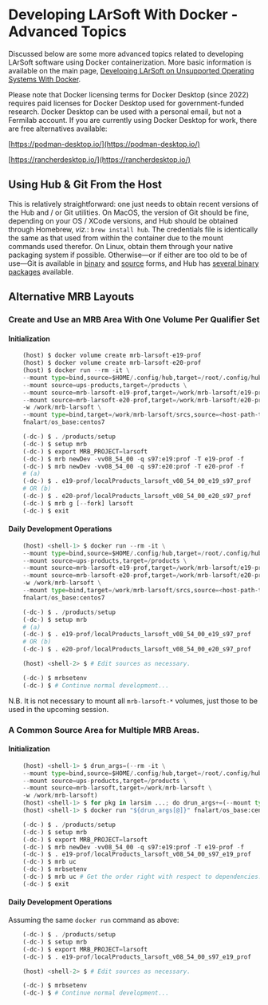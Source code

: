 # Developing LArSoft With Docker - Advanced Topics

Discussed below are some more advanced topics related to developing LArSoft software using Docker containerization. More basic information is available on the main page, [Developing LArSoft on Unsupported Operating Systems With Docker](Developing_LArSoft_on_Unsupported_Operating_Systems_With_Docker).

Please note that Docker licensing terms for Docker Desktop (since 2022) requires paid licenses for Docker Desktop used for government-funded research. Docker Desktop can be used with a personal email, but not a Fermilab account. If you are currently using Docker Desktop for work, there are free alternatives available:

[https://podman-desktop.io/](https://podman-desktop.io/)

[https://rancherdesktop.io/](https://rancherdesktop.io/)

<a name="Using-Hub-amp-Git-From-the-Host"></a>

## Using Hub &amp; Git From the Host

This is relatively straightforward: one just needs to obtain recent versions of the Hub and / or Git utilities. On MacOS, the version of Git should be fine, depending on your OS / XCode versions, and Hub should be obtained through Homebrew, *viz.*: `brew install hub`. The credentials file is identically the same as that used from within the container due to the mount commands used therefor. On Linux, obtain them through your native packaging system if possible. Otherwise—or if either are too old to be of use—Git is available in [binary](https://git-scm.com/downloads) and [source](https://github.com/git/git/releases) forms, and Hub has [several binary packages](https://github.com/github/hub/releases/latest) available.

<a name="Alternative-MRB-Layouts"></a>

## Alternative MRB Layouts

### Create and Use an MRB Area With One Volume Per Qualifier Set

#### Initialization

```python
    (host) $ docker volume create mrb-larsoft-e19-prof
    (host) $ docker volume create mrb-larsoft-e20-prof
    (host) $ docker run --rm -it \
    --mount type=bind,source=$HOME/.config/hub,target=/root/.config/hub \
    --mount source=ups-products,target=/products \
    --mount source=mrb-larsoft-e19-prof,target=/work/mrb-larsoft/e19-prof \
    --mount source=mrb-larsoft-e20-prof,target=/work/mrb-larsoft/e20-prof \
    -w /work/mrb-larsoft \
    --mount type=bind,target=/work/mrb-larsoft/srcs,source=<host-path-to-srcs> \
    fnalart/os_base:centos7

    (-dc-) $ . /products/setup
    (-dc-) $ setup mrb
    (-dc-) $ export MRB_PROJECT=larsoft
    (-dc-) $ mrb newDev -vv08_54_00 -q s97:e19:prof -T e19-prof -f
    (-dc-) $ mrb newDev -vv08_54_00 -q s97:e20:prof -T e20-prof -f
    # (a)
    (-dc-) $ . e19-prof/localProducts_larsoft_v08_54_00_e19_s97_prof
    # OR (b)
    (-dc-) $ . e20-prof/localProducts_larsoft_v08_54_00_e20_s97_prof
    (-dc-) $ mrb g [--fork] larsoft
    (-dc-) $ exit
```

#### Daily Development Operations

```python
    (host) <shell-1> $ docker run --rm -it \
    --mount type=bind,source=$HOME/.config/hub,target=/root/.config/hub \
    --mount source=ups-products,target=/products \
    --mount source=mrb-larsoft-e19-prof,target=/work/mrb-larsoft/e19-prof \
    --mount source=mrb-larsoft-e20-prof,target=/work/mrb-larsoft/e20-prof \
    -w /work/mrb-larsoft \
    --mount type=bind,target=/work/mrb-larsoft/srcs,source=<host-path-to-srcs> \
    fnalart/os_base:centos7

    (-dc-) $ . /products/setup
    (-dc-) $ setup mrb
    # (a)
    (-dc-) $ . e19-prof/localProducts_larsoft_v08_54_00_e19_s97_prof
    # OR (b)
    (-dc-) $ . e20-prof/localProducts_larsoft_v08_54_00_e20_s97_prof

    (host) <shell-2> $ # Edit sources as necessary.

    (-dc-) $ mrbsetenv
    (-dc-) $ # Continue normal development...
```

N.B. It is not necessary to mount all `mrb-larsoft-*` volumes, just those to be used in the upcoming session.

### A Common Source Area for Multiple MRB Areas.

#### Initialization

```python
    (host) <shell-1> $ drun_args=(--rm -it \
    --mount type=bind,source=$HOME/.config/hub,target=/root/.config/hub \
    --mount source=ups-products,target=/products \
    --mount source=mrb-larsoft,target=/work/mrb-larsoft \
    -w /work/mrb-larsoft)
    (host) <shell-1> $ for pkg in larsim ...; do drun_args+=(--mount type=bind,target=/work/mrb-larsoft/srcs/$pkg,source=<path-to-srcs>/$pkg); done
    (host) <shell-1> $ docker run "${drun_args[@]}" fnalart/os_base:centos7

    (-dc-) $ . /products/setup
    (-dc-) $ setup mrb
    (-dc-) $ export MRB_PROJECT=larsoft
    (-dc-) $ mrb newDev -vv08_54_00 -q s97:e19:prof -T e19-prof -f
    (-dc-) $ . e19-prof/localProducts_larsoft_v08_54_00_s97_e19_prof
    (-dc-) $ mrb uc
    (-dc-) $ mrbsetenv
    (-dc-) $ mrb uc # Get the order right with respect to dependencies.
    (-dc-) $ exit
```

#### Daily Development Operations

Assuming the same `docker run` command as above:

```python
    (-dc-) $ . /products/setup
    (-dc-) $ setup mrb
    (-dc-) $ export MRB_PROJECT=larsoft
    (-dc-) $ . e19-prof/localProducts_larsoft_v08_54_00_s97_e19_prof

    (host) <shell-2> $ # Edit sources as necessary.

    (-dc-) $ mrbsetenv
    (-dc-) $ # Continue normal development...
```

